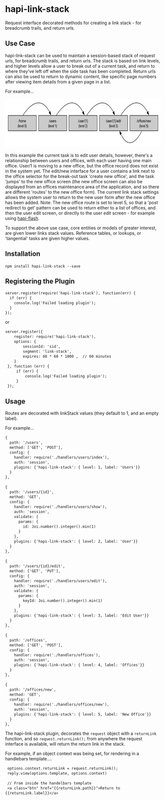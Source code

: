 # hapi-link-stack

Request interface decorated methods for creating a link stack - for breadcrumb trails, and return urls.
 
## Use Case
 
 hapi-link-stack can be used to maintain a session-based stack of request urls, for breadcrumb trails, and return urls. The stack is based on link levels, and higher levels allow a user to break out of a current task, and return to where they've left off when the side task has been completed. Return urls can also be used to return to dynamic content, like specific page numbers after viewing item details from a given page in a list.  
 
 For example...
 
 <img src="https://raw.githubusercontent.com/58bits/hapi-link-stack/master/images/linkstack.png" width="800" height="159" alt="LinkStack"/>
 
 In this example the current task is to edit user details, however, there's a relationship between users and offices, with each user having one main office. User/1 is moving to a new office, but the office record does not exist in the system yet. The edit/new interface for a user contains a link next to the office selector for the break-out task 'create new office', and the task 'jumps' to the new office screen (the new office screen can also be displayed from an offices maintenance area of the application, and so there are different 'routes' to the new office form). The current link stack settings allows the system user to return to the new user form after the new office has been added. Note: The new office route is set to level 5, so that a 'post redirect to get' pattern can be used to return either to a list of offices, and then the user edit screen, or directly to the user edit screen - for example using [hapi-flash](https://github.com/58bits/hapi-flash).
  
 To support the above use case, core entities or models of greater interest, are given lower links stack values. Reference tables, or lookups, or 'tangential' tasks are given higher values.  
 
## Installation

`npm install hapi-link-stack --save`

## Registering the Plugin


    server.register(require('hapi-link-stack'), function(err) {
      if (err) {
        console.log('Failed loading plugin');
      }
    });
    
or
   
    server.register({
        register: require('hapi-link-stack'),
        options: {
            sessionId: 'sid',
            segment: 'link-stack',
            expires: 60 * 60 * 1000 ,  // 60 minutes
        }
     }, function (err) {
         if (err) {
             console.log('Failed loading plugin');
         }
     });

## Usage

Routes are decorated with linkStack values (they default to 1, and an empty label).

For example...

    {
      path: '/users',
      method: ['GET', 'POST'],
      config: {
        handler: require('./handlers/users/index'),
        auth: 'session',
        plugins: {'hapi-link-stack': { level: 1, label: 'Users'}}
      }
    },
    
    {
      path: '/users/{id}',
      method: 'GET',
      config: {
        handler: require('./handlers/users/show'),
        auth: 'session',
        validate: {
          params: {
            id: Joi.number().integer().min(1)
          }
        },
        plugins: {'hapi-link-stack': { level: 2, label: 'User'}}
      }
    },
    
    {
      path: '/users/{id}/edit',
      method: ['GET', 'PUT'],
      config: {
        handler: require('./handlers/users/edit'),
        auth: 'session',
        validate: {
          params: {
            keyId: Joi.number().integer().min(1)
          }
        },
        plugins: {'hapi-link-stack': { level: 3, label: 'Edit User'}}
      }
    },
    
    {
      path: '/offices',
      method: ['GET', 'POST'],
      config: {
        handler: require('./handlers/offices'),
        auth: 'session',
        plugins: {'hapi-link-stack': { level: 4, label: 'Offices'}}
      }
    },
    
    {
      path: '/offices/new',
      method: 'GET',
      config: {
        handler: require('./handlers/offices/new'),
        auth: 'session',
        plugins: {'hapi-link-stack': { level: 5, label: 'New Office'}}
      }
    },
    
    
The hapi-link-stack plugin, decorates the `request` object with a `returnLink` function, and so `request.returnLink();` from anywhere the request interface is available, will return the return link in the stack.

For example, if an object context was being set, for rendering in a handlebars template....


     options.context.returnLink = request.returnLink();
     reply.view(options.template, options.context)
     
     // From inside the handelbars template
     <a class="btn" href="{{returnLink.path}}">Return to {{returnLink.label}}</a>
